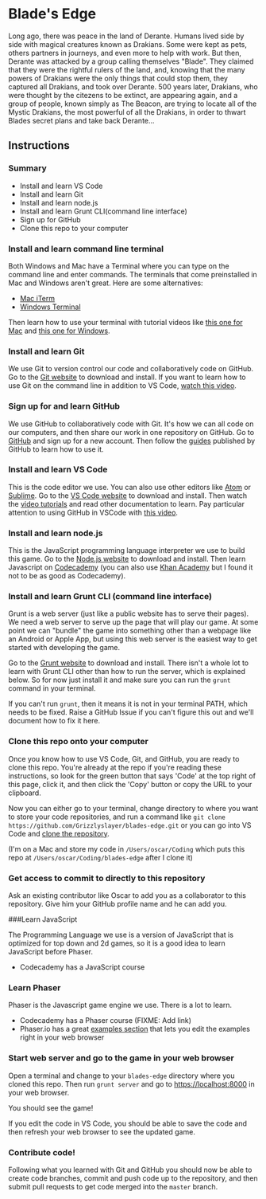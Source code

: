 # Blade's Edge
Long ago, there was peace in the land of Derante. Humans lived side by side with magical creatures known as Drakians. Some were kept as pets, others partners in journeys, and even more to help with work. But then, Derante was attacked by a group calling themselves "Blade". They claimed that they were the rightful rulers of the land, and, knowing that the many powers of Drakians were the only things that could stop them, they captured all Drakians, and took over Derante. 500 years later, Drakians, who were thought by the citezens to be extinct, are appearing again, and a group of people, known simply as The Beacon, are trying to locate all of the Mystic Drakians, the most powerful of all the Drakians, in order to thwart Blades secret plans and take back Derante...

## Instructions

### Summary

* Install and learn VS Code
* Install and learn Git
* Install and learn node.js
* Install and learn Grunt CLI(command line interface)
* Sign up for GitHub
* Clone this repo to your computer

### Install and learn command line terminal
Both Windows and Mac have a Terminal where you can type on the command line and enter commands. The terminals that come preinstalled in Mac and Windows aren't great. Here are some alternatives:

* [Mac iTerm](https://iterm2.com)
* [Windows Terminal](https://github.com/microsoft/terminal)

Then learn how to use your terminal with tutorial videos like [this one for Mac](https://www.youtube.com/watch?v=aKRYQsKR46I) and [this one for Windows](https://www.youtube.com/watch?v=MBBWVgE0ewk).

### Install and learn Git
We use Git to version control our code and collaboratively code on GitHub. Go to the [Git website](https://git-scm.com/downloads) to download and install. If you want to learn how to use Git on the command line in addition to VS Code, [watch this video](https://www.youtube.com/watch?v=USjZcfj8yxE).

### Sign up for and learn GitHub
We use GitHub to collaboratively code with Git. It's how we can all code on our computers, and then share our work in one repository on GitHub. Go to [GitHub](https://github.com) and sign up for a new account. Then follow the [guides](https://guides.github.com) published by GitHub to learn how to use it.

### Install and learn VS Code
This is the code editor we use. You can also use other editors like [Atom](https://atom.io) or [Sublime](https://sublimetext.com). Go to the [VS Code website](https://code.visualstudio.com/) to download and install. Then watch the [video tutorials](https://code.visualstudio.com/docs/introvideos/basics) and read other documentation to learn. Pay particular attention to using GitHub in VSCode with [this video](https://www.youtube.com/watch?v=Fk12ELJ9Bww).

### Install and learn node.js
This is the JavaScript programming language interpreter we use to build this game. Go to the [Node.js website](https://nodejs.org) to download and install. Then learn Javascript on [Codecademy](https://www.codecademy.com/learn) (you can also use [Khan Academy](https://khanacademy.org) but I found it not to be as good as Codecademy).

### Install and learn Grunt CLI (command line interface)
Grunt is a web server (just like a public website has to serve their pages). We need a web server to serve up the page that will play our game. At some point we can "bundle" the game into something other than a webpage like an Android or Apple App, but using this web server is the easiest way to get started with developing the game.

Go to the [Grunt website](https://gruntjs.com/getting-started) to download and install. There isn't a whole lot to learn with Grunt CLI other than how to run the server, which is explained below. So for now just install it and make sure you can run the `grunt` command in your terminal.

If you can't run `grunt`, then it means it is not in your terminal PATH, which needs to be fixed. Raise a GitHub Issue if you can't figure this out and we'll document how to fix it here.


### Clone this repo onto your computer
Once you know how to use VS Code, Git, and GitHub, you are ready to clone this repo. You're already at the repo if you're reading these instructions, so look for the green button that says 'Code' at the top right of this page, click it, and then click the 'Copy' button or copy the URL to your clipboard.

Now you can either go to your terminal, change directory to where you want to store your code repositories, and run a command like `git clone https://github.com/Grizzlyslayer/blades-edge.git` or you can go into VS Code and [clone the repository](https://code.visualstudio.com/docs/editor/versioncontrol#_cloning-a-repository).

(I'm on a Mac and store my code in `/Users/oscar/Coding` which puts this repo at `/Users/oscar/Coding/blades-edge` after I clone it)


### Get access to commit to directly to this repository
Ask an existing contributor like Oscar to add you as a collaborator to this repository. Give him your GitHub profile name and he can add you.

###Learn JavaScript



The Programming Language we use is a version of JavaScript that is optimized for top down and 2d games, so it is a good idea to learn JavaScript before Phaser.

* Codecademy has a JavaScript course
### Learn Phaser 

Phaser is the Javascript game engine we use. There is a lot to learn.

* Codecademy has a Phaser course (FIXME: Add link)
* Phaser.io has a great [examples section](https://phaser.io/examples/v3) that lets you edit the examples right in your web browser


### Start web server and go to the game in your web browser

Open a terminal and change to your `blades-edge` directory where you cloned this repo. Then run `grunt server` and go to [https://localhost:8000](https://localhost:8000) in your web browser.

You should see the game!

If you edit the code in VS Code, you should be able to save the code and then refresh your web browser to see the updated game.


### Contribute code!

Following what you learned with Git and GitHub you should now be able to create code branches, commit and push code up to the repository, and then submit pull requests to get code merged into the `master` branch.

